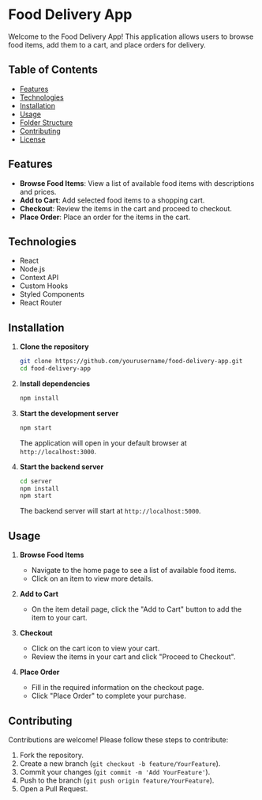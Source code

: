 # Food Delivery App

Welcome to the Food Delivery App! This application allows users to browse food items, add them to a cart, and place orders for delivery.

## Table of Contents

- [Features](#features)
- [Technologies](#technologies)
- [Installation](#installation)
- [Usage](#usage)
- [Folder Structure](#folder-structure)
- [Contributing](#contributing)
- [License](#license)

## Features

- **Browse Food Items**: View a list of available food items with descriptions and prices.
- **Add to Cart**: Add selected food items to a shopping cart.
- **Checkout**: Review the items in the cart and proceed to checkout.
- **Place Order**: Place an order for the items in the cart.

## Technologies

- React
- Node.js
- Context API
- Custom Hooks
- Styled Components
- React Router

## Installation

1. **Clone the repository**

    ```sh
    git clone https://github.com/yourusername/food-delivery-app.git
    cd food-delivery-app
    ```

2. **Install dependencies**

    ```sh
    npm install
    ```

3. **Start the development server**

    ```sh
    npm start
    ```

    The application will open in your default browser at `http://localhost:3000`.

4. **Start the backend server**

    ```sh
    cd server
    npm install
    npm start
    ```

    The backend server will start at `http://localhost:5000`.

## Usage

1. **Browse Food Items**

    - Navigate to the home page to see a list of available food items.
    - Click on an item to view more details.

2. **Add to Cart**

    - On the item detail page, click the "Add to Cart" button to add the item to your cart.

3. **Checkout**

    - Click on the cart icon to view your cart.
    - Review the items in your cart and click "Proceed to Checkout".

4. **Place Order**

    - Fill in the required information on the checkout page.
    - Click "Place Order" to complete your purchase.


## Contributing

Contributions are welcome! Please follow these steps to contribute:

1. Fork the repository.
2. Create a new branch (`git checkout -b feature/YourFeature`).
3. Commit your changes (`git commit -m 'Add YourFeature'`).
4. Push to the branch (`git push origin feature/YourFeature`).
5. Open a Pull Request.

